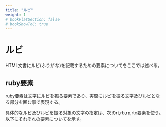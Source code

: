 ```yaml
---
title: "ルビ"
weight: 1
# bookFlatSection: false
# bookShowToC: true
---
```


# ルビ

HTML文書にルビ(ふりがな)を記載するための要素についてをここでは述べる。


## ruby要素

ruby要素は文字にルビを振る要素であり、実際にルビを振る文字及びルビとなる部分を囲む事で表現する。

具体的なルビ及びルビを振る対象の文字の指定は、次のrt,rb,rp,rtc要素を使う。以下にそれぞれの要素についてを示す。

